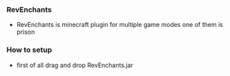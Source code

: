 ### RevEnchants
- RevEnchants is minecraft plugin for multiple game modes one of them is prison

### How to setup
- first of all drag and drop RevEnchants.jar

